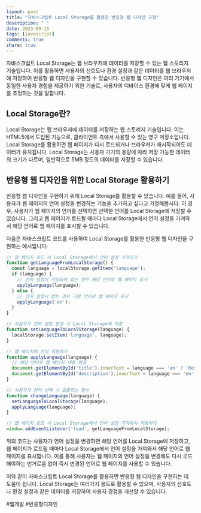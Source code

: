 ```yaml
---
layout: post
title: "자바스크립트 Local Storage를 활용한 반응형 웹 디자인 구현"
description: " "
date: 2023-09-15
tags: [javascript]
comments: true
share: true
---
```


자바스크립트 Local Storage는 웹 브라우저에 데이터를 저장할 수 있는 웹 스토리지 기술입니다. 이를 활용하면 사용자의 선호도나 환경 설정과 같은 데이터를 웹 브라우저에 저장하여 반응형 웹 디자인을 구현할 수 있습니다. 반응형 웹 디자인은 여러 기기에서 동일한 사용자 경험을 제공하기 위한 기술로, 사용자의 디바이스 환경에 맞게 웹 페이지를 조정하는 것을 말합니다.

## Local Storage란?

Local Storage는 웹 브라우저에 데이터를 저장하는 웹 스토리지 기술입니다. 이는 HTML5에서 도입된 기능으로, 클라이언트 측에서 사용할 수 있는 영구 저장소입니다. Local Storage를 활용하면 웹 페이지가 다시 로드되거나 브라우저가 재시작되어도 데이터가 유지됩니다. Local Storage는 사용자 기기의 용량에 따라 저장 가능한 데이터의 크기가 다르며, 일반적으로 5MB 정도의 데이터를 저장할 수 있습니다.

## 반응형 웹 디자인을 위한 Local Storage 활용하기

반응형 웹 디자인을 구현하기 위해 Local Storage를 활용할 수 있습니다. 예를 들어, 사용자가 웹 페이지의 언어 설정을 변경하는 기능을 추가하고 싶다고 가정해봅시다. 이 경우, 사용자가 웹 페이지의 언어를 선택하면 선택한 언어를 Local Storage에 저장할 수 있습니다. 그리고 웹 페이지가 로드될 때마다 Local Storage에서 언어 설정을 가져와서 해당 언어로 웹 페이지를 표시할 수 있습니다.

다음은 자바스크립트 코드를 사용하여 Local Storage를 활용한 반응형 웹 디자인을 구현하는 예시입니다:

```javascript
// 웹 페이지 로드 시 Local Storage에서 언어 설정 가져오기
function getLanguageFromLocalStorage() {
  const language = localStorage.getItem('language');
  if (language) {
    // 언어 설정이 저장되어 있는 경우 해당 언어로 웹 페이지 표시
    applyLanguage(language);
  } else {
    // 언어 설정이 없는 경우 기본 언어로 웹 페이지 표시
    applyLanguage('en');
  }
}

// 사용자가 언어 설정 변경 시 Local Storage에 저장
function setLanguageToLocalStorage(language) {
  localStorage.setItem('language', language);
}

// 웹 페이지에 언어 적용하기
function applyLanguage(language) {
  // 해당 언어로 웹 페이지 내용 변경
  document.getElementById('title').innerText = language === 'en' ? 'Responsive Web Design' : '반응형 웹 디자인';
  document.getElementById('description').innerText = language === 'en' ? 'Implementing responsive web design using JavaScript Local Storage' : '자바스크립트 Local Storage를 활용한 반응형 웹 디자인 구현';
}

// 사용자가 언어 선택 시 호출되는 함수
function changeLanguage(language) {
  setLanguageToLocalStorage(language);
  applyLanguage(language);
}

// 웹 페이지 로드 시 Local Storage에서 언어 설정 가져와서 적용하기
window.addEventListener('load', getLanguageFromLocalStorage);
```

위의 코드는 사용자가 언어 설정을 변경하면 해당 언어를 Local Storage에 저장하고, 웹 페이지가 로드될 때마다 Local Storage에서 언어 설정을 가져와서 해당 언어로 웹 페이지를 표시합니다. 이를 통해 사용자는 웹 페이지의 언어 설정을 변경해도 다시 로드해야하는 번거로움 없이 즉시 변경된 언어로 웹 페이지를 사용할 수 있습니다.

이와 같이 자바스크립트 Local Storage를 활용하면 반응형 웹 디자인을 구현하는 데 도움이 됩니다. Local Storage는 여러가지 용도로 활용할 수 있으며, 사용자의 선호도나 환경 설정과 같은 데이터를 저장하여 사용자 경험을 개선할 수 있습니다.

#웹개발 #반응형디자인